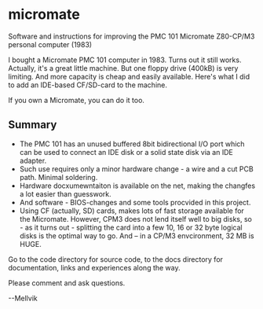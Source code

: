 # micromate
Software and instructions for improving the PMC 101 Micromate Z80-CP/M3 personal computer (1983)

I bought a Micromate PMC 101 computer in 1983. Turns out it still works. Actually, it's a great little machine. But one floppy drive (400kB) is very limiting. And more capacity is cheap and easily available. Here's what I did to add an IDE-based CF/SD-card to the machine.

If you own a Micromate, you can do it too.

## Summary

- The PMC 101 has an unused buffered 8bit bidirectional I/O port which can be used to connect an IDE disk or a solid state disk via an IDE adapter.
- Such use requires only a minor hardware change - a wire and a cut PCB path. Minimal soldering.
- Hardware docxumewntaiton is available on the net, making the changfes a lot easier than guesswork.
- And software - BIOS-changes and some tools procvided in this project.
- Using CF (actually, SD) cards, makes lots of fast storage available for the Micromate. However, CPM3 does not lend itself well to big disks, so - as it turns out - splitting the card into a few 10, 16 or 32 byte logical disks is the optimal way to go. And – in a CP/M3 envcironment, 32 MB is HUGE.

Go to the code directory for source code, to the docs directory for documentation, links and experiences along the way.

Please comment and ask questions.

--Mellvik
